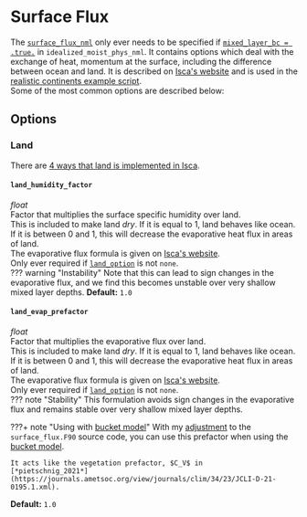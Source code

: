 # Surface Flux
The [`surface_flux_nml`](https://github.com/ExeClim/Isca/blob/master/src/coupler/surface_flux.F90) 
only ever needs to be specified if 
[`mixed_layer_bc = .true.`](../main/idealized_moist_physics.md#mixed_layer_bc) in 
`idealized_moist_phys_nml`.
It contains options which deal with the exchange of heat, momentum at the surface, including the difference 
between ocean and land. It is described on 
[Isca's website](https://execlim.github.io/Isca/modules/surface_flux.html) and is used in the 
[realistic continents example script](https://github.com/ExeClim/Isca/blob/master/exp/test_cases/realistic_continents/namelist_basefile.nml).</br>
Some of the most common options are described below:

## Options
### **Land**
There are [4 ways that land is implemented in Isca](../main/idealized_moist_physics.md#land-and-hydrology).

#### `land_humidity_factor`
*float*</br> 
Factor that multiplies the surface specific humidity over land.</br>
This is included to make land *dry*. If it is equal to 1, land behaves like ocean. </br>
If it is between 0 and 1, this will decrease the evaporative heat flux in areas of land. </br>
The evaporative flux formula is given on [Isca's website](https://execlim.github.io/Isca/modules/surface_flux.html#land).
</br> Only ever required if [`land_option`](mixed_layer.md#land_option) is not `none`.</br>
??? warning "Instability"
    Note that this can lead to sign changes in the evaporative flux, 
    and we find this becomes unstable over very shallow mixed layer depths.
**Default:** `1.0`

#### `land_evap_prefactor`
*float*</br> 
Factor that multiplies the evaporative flux over land.</br>
This is included to make land *dry*. If it is equal to 1, land behaves like ocean. </br>
If it is between 0 and 1, this will decrease the evaporative heat flux in areas of land. </br>
The evaporative flux formula is given on [Isca's website](https://execlim.github.io/Isca/modules/surface_flux.html#land).
</br> Only ever required if [`land_option`](mixed_layer.md#land_option) is not `none`.</br>
??? note "Stability"
    This formulation avoids sign changes in the evaporative flux and remains stable over very 
    shallow mixed layer depths.

???+ note "Using with [bucket model](../main/idealized_moist_physics.md#bucket)"
    With my 
    [adjustment](https://github.com/jduffield65/Isca/blob/644d8f49114908d44b004597b23bc87d427eba37/modified_source_code/surface_flux.F90#L606) 
    to the `surface_flux.F90` source code, you can use this prefactor when using the 
    [bucket model](../main/idealized_moist_physics.md#bucket).

    It acts like the vegetation prefactor, $C_V$ in 
    [*pietschnig_2021*](https://journals.ametsoc.org/view/journals/clim/34/23/JCLI-D-21-0195.1.xml).
**Default:** `1.0`